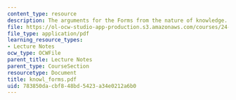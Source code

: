 ```yaml
---
content_type: resource
description: The arguments for the Forms from the nature of knowledge.
file: https://ol-ocw-studio-app-production.s3.amazonaws.com/courses/24-200-ancient-philosophy-fall-2004/783850dacbf848bd5423a34e0212a6b0_knowl_forms.pdf
file_type: application/pdf
learning_resource_types:
- Lecture Notes
ocw_type: OCWFile
parent_title: Lecture Notes
parent_type: CourseSection
resourcetype: Document
title: knowl_forms.pdf
uid: 783850da-cbf8-48bd-5423-a34e0212a6b0
---
```

